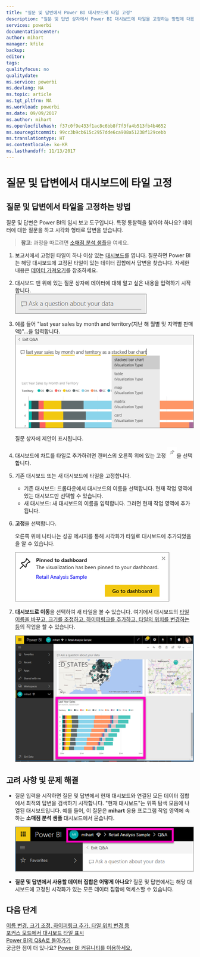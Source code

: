 ```yaml
---
title: "질문 및 답변에서 Power BI 대시보드에 타일 고정"
description: "질문 및 답변 상자에서 Power BI 대시보드에 타일을 고정하는 방법에 대한 설명서입니다."
services: powerbi
documentationcenter: 
author: mihart
manager: kfile
backup: 
editor: 
tags: 
qualityfocus: no
qualitydate: 
ms.service: powerbi
ms.devlang: NA
ms.topic: article
ms.tgt_pltfrm: NA
ms.workload: powerbi
ms.date: 09/09/2017
ms.author: mihart
ms.openlocfilehash: f37c0f9e433f1ac8c6bb8f7f3fa4b513fb4b4652
ms.sourcegitcommit: 99cc3b9cb615c2957dde6ca908a51238f129cebb
ms.translationtype: HT
ms.contentlocale: ko-KR
ms.lasthandoff: 11/13/2017
---
```

# <a name="pin-a-tile-to-a-dashboard-from-qa"></a>질문 및 답변에서 대시보드에 타일 고정
## <a name="how-to-pin-a-tile-from-qa"></a>질문 및 답변에서 타일을 고정하는 방법
질문 및 답변은 Power BI의 임시 보고 도구입니다. 특정 통찰력을 찾아야 하나요? 데이터에 대한 질문을 하고 시각화 형태로 답변을 받습니다.

> **참고**: 과정을 따르려면 [소매점 분석 샘플](sample-retail-analysis.md)을 여세요.
> 
> 

1. 보고서에서 고정된 타일이 하나 이상 있는 [대시보드](service-dashboards.md)를 엽니다. 질문하면 Power BI는 해당 대시보드에 고정된 타일이 있는 데이터 집합에서 답변을 찾습니다.  자세한 내용은 [데이터 가져오기](service-get-data.md)를 참조하세요.
2. 대시보드 맨 위에 있는 질문 상자에 데이터에 대해 알고 싶은 내용을 입력하기 시작합니다.  
   ![](media/service-dashboard-pin-tile-from-q-and-a/power-bi-question-box.png)
3. 예를 들어 "last year sales by month and territory(지난 해 월별 및 지역별 판매액)"...을 입력합니다.  
   ![](media/service-dashboard-pin-tile-from-q-and-a/power-bi-type-q-and-a.png)
   
   질문 상자에 제안이 표시됩니다.
4. 대시보드에 차트를 타일로 추가하려면 캔버스의 오른쪽 위에 있는 고정 ![](media/service-dashboard-pin-tile-from-q-and-a/pbi_pintile.png)을 선택합니다.
5. 기존 대시보드 또는 새 대시보드에 타일을 고정합니다. 
   
   * 기존 대시보드: 드롭다운에서 대시보드의 이름을 선택합니다. 현재 작업 영역에 있는 대시보드만 선택할 수 있습니다.
   * 새 대시보드: 새 대시보드의 이름을 입력합니다. 그러면 현재 작업 영역에 추가됩니다.
6. **고정**을 선택합니다.
   
   오른쪽 위에 나타나는 성공 메시지를 통해 시각화가 타일로 대시보드에 추가되었음을 알 수 있습니다.  
   
   ![](media/service-dashboard-pin-tile-from-q-and-a/power-bi-pin.png)
7. **대시보드로 이동**을 선택하여 새 타일을 볼 수 있습니다. 여기에서 대시보드의 [타일 이름을 바꾸고, 크기를 조정하고, 하이퍼링크를 추가하고, 타일의 위치를 변경하는 등](service-dashboard-edit-tile.md)의 작업을 할 수 있습니다. 
   
   ![](media/service-dashboard-pin-tile-from-q-and-a/power-bi-pinned.png)

## <a name="considerations-and-troubleshooting"></a>고려 사항 및 문제 해결
* 질문 입력을 시작하면 질문 및 답변에서 현재 대시보드와 연결된 모든 데이터 집합에서 최적의 답변을 검색하기 시작합니다.  "현재 대시보드"는 위쪽 탐색 모음에 나열된 대시보드입니다. 예를 들어, 이 질문은 **mihart** 응용 프로그램 작업 영역에 속하는 **소매점 분석 샘플** 대시보드에서 묻습니다.
  
  ![](media/service-dashboard-pin-tile-from-q-and-a/power-bi-navbar.png)
* **질문 및 답변에서 사용할 데이터 집합은 어떻게 아나요**?  질문 및 답변에서는 해당 대시보드에 고정된 시각화가 있는 모든 데이터 집합에 액세스할 수 있습니다.

## <a name="next-steps"></a>다음 단계
[이름 변경, 크기 조정, 하이퍼링크 추가, 타일 위치 변경 등](service-dashboard-edit-tile.md)    
[포커스 모드에서 대시보드 타일 표시](service-focus-mode.md)     
[Power BI의 Q&A로 돌아가기](service-q-and-a.md)  
궁금한 점이 더 있나요? [Power BI 커뮤니티를 이용하세요.](http://community.powerbi.com/)


